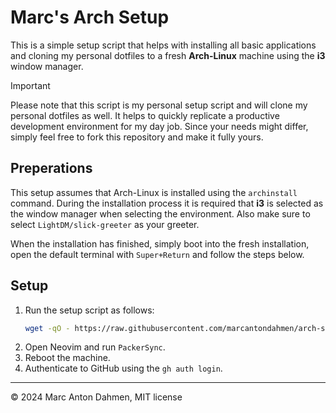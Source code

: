 # Marc's Arch Setup

This is a simple setup script that helps with installing all basic applications and cloning my personal dotfiles to a fresh **Arch-Linux** machine using the **i3** window manager.

> [!IMPORTANT]
> Please note that this script is my personal setup script and will clone my personal dotfiles as well. It helps to quickly replicate a productive development environment for my day job. Since your needs might differ, simply feel free to fork this repository and make it fully yours.

## Preperations

This setup assumes that Arch-Linux is installed using the `archinstall` command. During the installation process it is required that **i3** is selected as the window manager when selecting the environment. Also make sure to select `LightDM/slick-greeter` as your greeter.

When the installation has finished, simply boot into the fresh installation, open the default terminal with `Super+Return` and follow the steps below.

## Setup

1. Run the setup script as follows:
   ```bash
   wget -qO - https://raw.githubusercontent.com/marcantondahmen/arch-setup/master/setup.sh | bash
   ```
2. Open Neovim and run `PackerSync`.
3. Reboot the machine.
4. Authenticate to GitHub using the `gh auth login`.

---

&copy; 2024 Marc Anton Dahmen, MIT license
